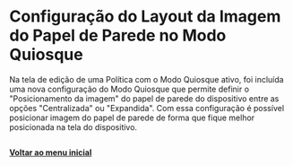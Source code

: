 # Configuração do Layout da Imagem do Papel de Parede no Modo Quiosque

Na tela de edição de uma Política com o Modo Quiosque ativo, foi incluída uma nova configuração do Modo Quiosque que permite definir o "Posicionamento da imagem" do papel de parede do dispositivo entre as opções "Centralizada" ou "Expandida". Com essa configuração é possível posicionar imagem do papel de parede de forma que fique melhor posicionada na tela do dispositivo.

<figure><img src="https://lh7-us.googleusercontent.com/Bj0S676ZJz2JVbyR8QV44WZGV-bdhytRZ4gFv_V-2hK1vmxpw4MtyfnxK1q25UiYRIF0FFb3Bf2Jp_zk-dZMbwFVqL7ixW7yYLILPCgVtsMZdW3xYg_LHY1wa_qoU3cJPfSWmeBFG1P0RBOV8iZXkUZtrw=s2048" alt=""><figcaption></figcaption></figure>

[**Voltar ao menu inicial** ](./)
